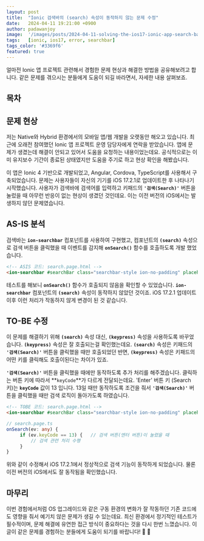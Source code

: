 ```yaml
---
layout: post
title:  "Ionic 검색바의 (search) 속성이 동작하지 않는 문제 수정"
date:   2024-04-11 19:21:00 +0900
author: padawanjoy
image:  '/images/posts/2024-04-11-solving-the-ios17-ionic-app-search-bar-issue/01.webp'
tags:   [ionic, ios17, error, searchbar]
tags_color: '#3369f6'
featured: true
---
```

얼마전 Ionic 앱 프로젝트 관련해서 경험한 문제 현상과 해결한 방법을 공유해보려고 합니다. 같은 문제를 겪으시는 분들에게 도움이 되길 바라면서, 자세한 내용 살펴보죠.

## 목차

## 문제 현상 
저는 Native와 Hybrid 환경에서의 모바일 앱/웹 개발을 오랫동안 해오고 있습니다. 최근에 오래전 참여했던 Ionic 앱 프로젝트 운영 담당자에게 연락을 받았습니다. 앱에 문제가 생겼는데 해결이 안되고 있어서 도움을 요청하는 내용이었는데요. 공식적으로는 이미 유지보수 기간이 종료된 상태였지만 도움을 주기로 하고 현상 확인을 해봤습니다. 

이 앱은 Ionic 4 기반으로 개발되었고, Angular, Cordova, TypeScript를 사용해서 구축되었습니다. 문제는 사용자들이 자신의 기기를 iOS 17.2.1로 업데이트한 후 나타나기 시작했습니다. 사용자가 검색바에 검색어를 입력하고 키패드의 **`'검색(Search)'`** 버튼을 눌렀을 때 아무런 반응이 없는 현상이 생겼던 것인데요. 이는 이전 버전의 iOS에서는 발생하지 않던 문제였습니다.

## AS-IS 분석
검색바는 **`ion-searchbar`** 컴포넌트를 사용하여 구현했고, 컴포넌트의 **`(search)`** 속성으로 검색 버튼을 클릭했을 때 이벤트를 감지해 **`onSearch()`** 함수를 호출하도록 개발 했었습니다.

```html
<!-- ASIS 코드: search.page.html -->
<ion-searchbar #searchBar class="searchbar-style ion-no-padding" placeholder="Please enter your search term" cancelButtonIcon="close-circle" (search)="onSearch($event)"></ion-searchbar>
```

테스트를 해보니 **`onSearch()`** 함수가 호출되지 않음을 확인할 수 있었습니다. **`ion-searchbar`** 컴포넌트의 **`(search)`** 속성이 동작하지 않았던 것이죠. iOS 17.2.1 업데이트 이후 이런 처리가 작동하지 않게 변경이 된 것 같습니다. 

## TO-BE 수정 
이 문제를 해결하기 위해 **`(search)`** 속성 대신, **`(keypress)`** 속성을 사용하도록 바꾸었습니다. **`(keypress)`** 속성은 잘 호출되는걸 확인했는데요. **`(search)`** 속성은 키패드의 **`'검색(Search)'`** 버튼을 클릭했을 때만 호출되었던 반면, **`(keypress)`** 속성은 키패드의 어떤 키를 클릭해도 호출이된다는 차이가 있죠.

**`'검색(Search)'`** 버튼을 클릭했을 때에만 동작하도록 추가 처리를 해주겠습니다. 클릭하는 버튼 키에 따라서 **`keyCode`**가 다르게 전달되는데요. 'Enter' 버튼 키 (Search 키)는 **`keyCode`** 값이 13 입니다. 13일 때만 동작하도록 조건을 줘서 **`'검색(Search)'`** 버튼을 클릭했을 때만 검색 로직이 돌아가도록 하였습니다. 

```html
<!-- TOBE 코드: search.page.html -->
<ion-searchbar #searchBar class="searchbar-style ion-no-padding" placeholder="Please enter your search term" cancelButtonIcon="close-circle" (keypress)="onSearch($event)"></ion-searchbar>
```

```ts
// search.page.ts
onSearch(ev: any) {
     if (ev.keyCode == 13) {   // 검색 버튼(엔터 버튼)이 눌렸을 때
         // 검색 관련 처리 수행
     }
}
```

위와 같이 수정해서 iOS 17.2.1에서 정상적으로 검색 기능이 동작하게 되었습니다. 물론 이전 버전의 iOS에서도 잘 동작됨을 확인했습니다. 

## 마무리 
이번 경험에서처럼 OS 업그레이드와 같은 구동 환경의 변화가 잘 작동하던 기존 코드에도 영향을 줘서 예기치 않은 문제가 생길 수 있는데요. 최신 환경에서 정기적인 테스트가 필수적이며, 문제 해결에 유연한 접근 방식이 중요하다는 것을 다시 한번 느꼈습니다. 이 글이 같은 문제를 경험하는 분들에게 도움이 되기를 바랍니다! 🚀 🖖